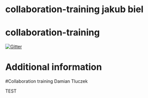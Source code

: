 # collaboration-training jakub biel

# collaboration-training

[![Gitter](https://badges.gitter.im/Join%20Chat.svg)](https://gitter.im/AnalyzeAppPerformance/collaboration-training?utm_source=badge&utm_medium=badge&utm_campaign=pr-badge&utm_content=badge)

# Additional information
#Collaboration training
Damian Tluczek

TEST
